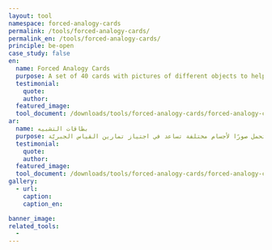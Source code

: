 ```yaml
---
layout: tool
namespace: forced-analogy-cards
permalink: /tools/forced-analogy-cards/
permalink_en: /tools/forced-analogy-cards/
principle: be-open
case_study: false
en:
  name: Forced Analogy Cards
  purpose: A set of 40 cards with pictures of different objects to help go through a forced analogy exercise.
  testimonial:
    quote:
    author:
  featured_image:
  tool_document: /downloads/tools/forced-analogy-cards/forced-analogy-cards.pdf
ar:
  name: بطاقات التشبيه
  purpose: مجموعة مكوّنة من 40 بطاقة تحمل صورًا لأجسام مختلفة تساعد في اجتياز تمارين القياس الجبريّة.
  testimonial:
    quote:
    author:
  featured_image:
  tool_document: /downloads/tools/forced-analogy-cards/forced-analogy-cards.pdf
gallery:
  - url:
    caption:
    caption_en:

banner_image:
related_tools:
  -
---
```

